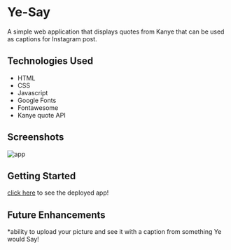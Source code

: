 # Ye-Say
A simple web application that displays quotes from Kanye that can be used as captions for Instagram post.

## Technologies Used 
* HTML
* CSS
* Javascript
* Google Fonts 
* Fontawesome
* Kanye quote API

## Screenshots 
![app](https://i.ibb.co/nr9zpp1/What-would-ye-say.png)

## Getting Started
 [click here](https://splendid-lebkuchen-8c47b9.netlify.app/) to see the deployed app!
 
 ## Future Enhancements 
 *ability to upload your picture and see it with a caption from something Ye would Say!
